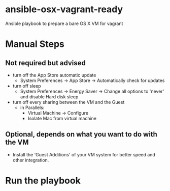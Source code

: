 ansible-osx-vagrant-ready
=========================

Ansible playbook to prepare a bare OS X VM for vagrant


# Manual Steps

## Not required but advised

* turn off the App Store automatic update
	* System Preferences -> App Store -> Automatically check for updates
* turn off sleep
	* System Preferences -> Energy Saver -> Change all options to 'never' and disable Hard disk sleep
* turn off every sharing between the VM and the Guest
	* in Parallels:
		* Virtual Machine -> Configure
		* Isolate Mac from virtual machine

## Optional, depends on what you want to do with the VM

* Install the 'Guest Additions' of your VM system for better speed and other integration.


# Run the playbook